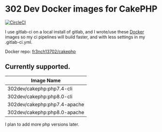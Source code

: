 # 302 Dev Docker images for CakePHP

[![CircleCI](https://circleci.com/gh/302dev/docker/tree/master.svg?style=svg)](https://circleci.com/gh/302dev/docker/tree/master)

I use gitlab-ci on a local install of gitlab, and I wrote/use these [Docker](https://hub.docker.com/) images so my ci pipelines will build faster, and with less settings in my .gitlab-ci.yml.

Docker repo: [fr3nch13702/cakephp](https://hub.docker.com/repository/docker/fr3nch13702/cakephp)

## Currently supported.

| Image Name |
| ---------- |
| 302dev/cakephp:php7.4-cli |
| 302dev/cakephp:php8.0-cli |
| 302dev/cakephp:php7.4-apache |
| 302dev/cakephp:php8.0-apache |

I plan to add more php versions later.
